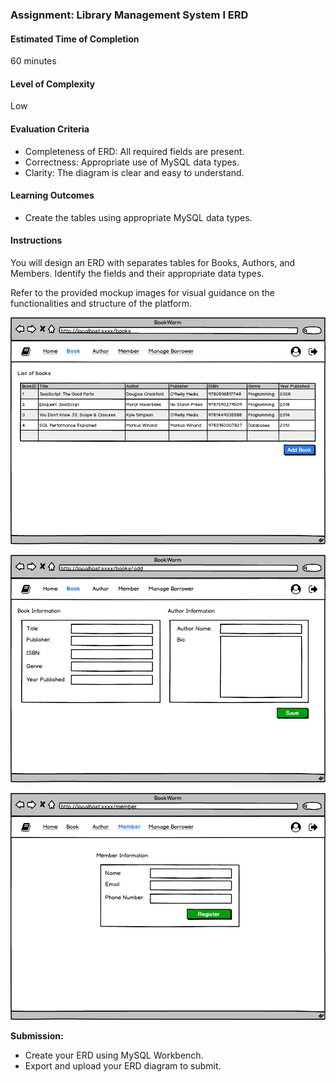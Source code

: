 ### Assignment: Library Management System I ERD

#### Estimated Time of Completion

60 minutes

#### Level of Complexity

Low

#### Evaluation Criteria

- Completeness of ERD: All required fields are present.
- Correctness: Appropriate use of MySQL data types.
- Clarity: The diagram is clear and easy to understand.

#### Learning Outcomes

- Create the tables using appropriate MySQL data types.

#### Instructions

You will design an ERD with separates tables for Books, Authors, and Members. Identify the fields and their appropriate data types.

Refer to the provided mockup images for visual guidance on the functionalities and structure of the platform.

![Books](lms01.png)

![Add Books](lms02.png)

![Add Members](lms03.png)

**Submission:**

- Create your ERD using MySQL Workbench.
- Export and upload your ERD diagram to submit.
